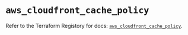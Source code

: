 # `aws_cloudfront_cache_policy`

Refer to the Terraform Registory for docs: [`aws_cloudfront_cache_policy`](https://registry.terraform.io/providers/hashicorp/aws/5.8.0/docs/resources/cloudfront_cache_policy).
